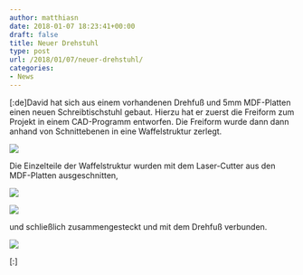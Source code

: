 ```yaml
---
author: matthiasn
date: 2018-01-07 18:23:41+00:00
draft: false
title: Neuer Drehstuhl
type: post
url: /2018/01/07/neuer-drehstuhl/
categories:
- News
---
```


[:de]David hat sich aus einem vorhandenen Drehfuß und 5mm MDF-Platten einen neuen Schreibtischstuhl gebaut. Hierzu hat er zuerst die Freiform zum Projekt in einem CAD-Programm entworfen. Die Freiform wurde dann dann anhand von Schnittebenen in eine Waffelstruktur zerlegt. 


[![](https://www.fablab-neckar-alb.org/wp-content/uploads/2018/01/Stuhl-300x93.png)
](https://www.fablab-neckar-alb.org/wp-content/uploads/2018/01/Stuhl.png)


Die Einzelteile der Waffelstruktur wurden mit dem Laser-Cutter aus den MDF-Platten ausgeschnitten,

[![](https://www.fablab-neckar-alb.org/wp-content/uploads/2018/01/IMG_0019-300x225.jpeg)
](https://www.fablab-neckar-alb.org/wp-content/uploads/2018/01/IMG_0019.jpeg)

[![](https://www.fablab-neckar-alb.org/wp-content/uploads/2018/01/IMG_0018-225x300.jpeg)
](https://www.fablab-neckar-alb.org/wp-content/uploads/2018/01/IMG_0018.jpeg)




und schließlich zusammengesteckt und mit dem Drehfuß verbunden.


[![](https://www.fablab-neckar-alb.org/wp-content/uploads/2018/01/IMG_0016-225x300.jpeg)
](https://www.fablab-neckar-alb.org/wp-content/uploads/2018/01/IMG_0016.jpeg)






[:]
